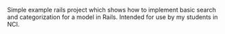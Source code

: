 Simple example rails project which shows how to implement basic search and categorization for a model in Rails. Intended for use by my students in NCI.


